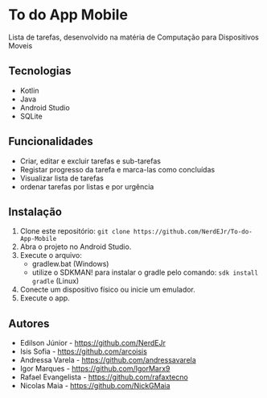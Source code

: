 # To do App Mobile
 Lista de tarefas, desenvolvido na matéria de Computação para Dispositivos Moveis

## Tecnologias
* Kotlin
* Java
* Android Studio
* SQLite

## Funcionalidades
* Criar, editar e excluir tarefas e sub-tarefas
* Registar progresso da tarefa e marca-las como concluídas
* Visualizar lista de tarefas
* ordenar tarefas por listas e por urgência

## Instalação
1. Clone este repositório: `git clone https://github.com/NerdEJr/To-do-App-Mobile`
2. Abra o projeto no Android Studio.
3. Execute o arquivo:
   - gradlew.bat (Windows)  
   - utilize o SDKMAN! para instalar o gradle pelo comando: `sdk install gradle` (Linux)
5. Conecte um dispositivo físico ou inicie um emulador.
6. Execute o app.

## Autores
* Edilson Júnior - https://github.com/NerdEJr
* Isis Sofia - https://github.com/arcoisis
* Andressa Varela - https://github.com/andressavarela
* Igor Marques - https://github.com/IgorMarx9
* Rafael Evangelista - https://github.com/rafaxtecno
* Nicolas Maia - https://github.com/NickGMaia

